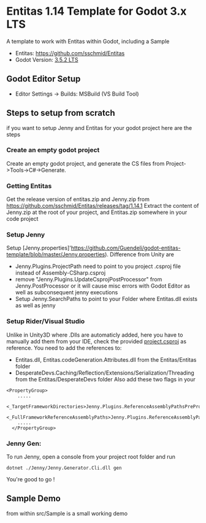 # Entitas 1.14 Template for Godot 3.x LTS
A template to work with Entitas within Godot, including a Sample

- Entitas: https://github.com/sschmid/Entitas
- Godot Version: [3.5.2 LTS](https://godotengine.org/)

## Godot Editor Setup
- Editor Settings -> Builds: MSBuild (VS Build Tool)

## Steps to setup from scratch
if you want to setup Jenny and Entitas for your godot project here are the steps

### Create an empty godot project
Create an empty godot project, and generate the CS files from Project->Tools->C#->Generate.

### Getting Entitas

Get the release version of entitas.zip and Jenny.zip from https://github.com/sschmid/Entitas/releases/tag/1.14.1
Extract the content of Jenny.zip at the root of your project, and Entitas.zip somewhere in your code project 

### Setup Jenny

Setup [Jenny.properties]'https://github.com/Guendeli/godot-entitas-template/blob/master/Jenny.properties). Difference from Unity are
- Jenny.Plugins.ProjectPath need to point to you project .csproj file instead of Assembly-CSharp.csproj
- remove "Jenny.Plugins.UpdateCsprojPostProcessor" from Jenny.PostProcessor or it will cause misc errors with Godot Editor as well as subconsequent jenny executions
- Setup Jenny.SearchPaths to point to your Folder where Entitas.dll exists as well as jenny

### Setup Rider/Visual Studio

Unlike in Unity3D where .Dlls are automaticly added, here you have to manually add them from your IDE, check the provided [project.csproj](https://github.com/Guendeli/godot-entitas-template/blob/master/godot-entitas.csproj) as reference.
You need to add the references to:

- Entitas.dll, Entitas.codeGeneration.Attributes.dll from the Entitas/Entitas folder
- DesperateDevs.Caching/Reflection/Extensions/Serialization/Threading from the Entitas/DesperateDevs folder
Also add these two flags in your <PropertyGroup>

```
<PropertyGroup>
    .....
    <_TargetFrameworkDirectories>Jenny.Plugins.ReferenceAssemblyPathsPreProcessor</_TargetFrameworkDirectories>
    <_FullFrameworkReferenceAssemblyPaths>Jenny.Plugins.ReferenceAssemblyPathsPreProcessor</_FullFrameworkReferenceAssemblyPaths>
    .....
  </PropertyGroup>
```

### Jenny Gen:

To run Jenny, open a console from your project root folder and run
```
dotnet ./Jenny/Jenny.Generator.Cli.dll gen
```

You're good to go !

## Sample Demo
from within src/Sample is a small working demo

 
